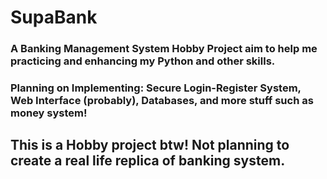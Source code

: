 # SupaBank

### A Banking Management System Hobby Project aim to help me practicing and enhancing my Python and other skills.

### Planning on Implementing: Secure Login-Register System, Web Interface (probably), Databases, and more stuff such as money system!

## This is a Hobby project btw! Not planning to create a real life replica of banking system.
